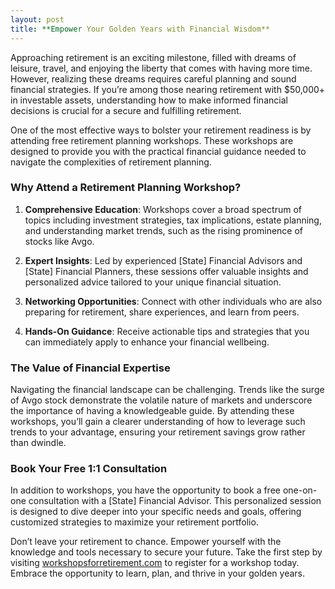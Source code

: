 ```yaml
---
layout: post
title: **Empower Your Golden Years with Financial Wisdom**
---
```



Approaching retirement is an exciting milestone, filled with dreams of leisure, travel, and enjoying the liberty that comes with having more time. However, realizing these dreams requires careful planning and sound financial strategies. If you’re among those nearing retirement with $50,000+ in investable assets, understanding how to make informed financial decisions is crucial for a secure and fulfilling retirement.

One of the most effective ways to bolster your retirement readiness is by attending free retirement planning workshops. These workshops are designed to provide you with the practical financial guidance needed to navigate the complexities of retirement planning. 

### Why Attend a Retirement Planning Workshop?

1. **Comprehensive Education**: Workshops cover a broad spectrum of topics including investment strategies, tax implications, estate planning, and understanding market trends, such as the rising prominence of stocks like Avgo.

2. **Expert Insights**: Led by experienced [State] Financial Advisors and [State] Financial Planners, these sessions offer valuable insights and personalized advice tailored to your unique financial situation.

3. **Networking Opportunities**: Connect with other individuals who are also preparing for retirement, share experiences, and learn from peers.

4. **Hands-On Guidance**: Receive actionable tips and strategies that you can immediately apply to enhance your financial wellbeing.

### The Value of Financial Expertise

Navigating the financial landscape can be challenging. Trends like the surge of Avgo stock demonstrate the volatile nature of markets and underscore the importance of having a knowledgeable guide. By attending these workshops, you’ll gain a clearer understanding of how to leverage such trends to your advantage, ensuring your retirement savings grow rather than dwindle.

### Book Your Free 1:1 Consultation

In addition to workshops, you have the opportunity to book a free one-on-one consultation with a [State] Financial Advisor. This personalized session is designed to dive deeper into your specific needs and goals, offering customized strategies to maximize your retirement portfolio.

Don’t leave your retirement to chance. Empower yourself with the knowledge and tools necessary to secure your future. Take the first step by visiting [workshopsforretirement.com](https://workshopsforretirement.com) to register for a workshop today. Embrace the opportunity to learn, plan, and thrive in your golden years.